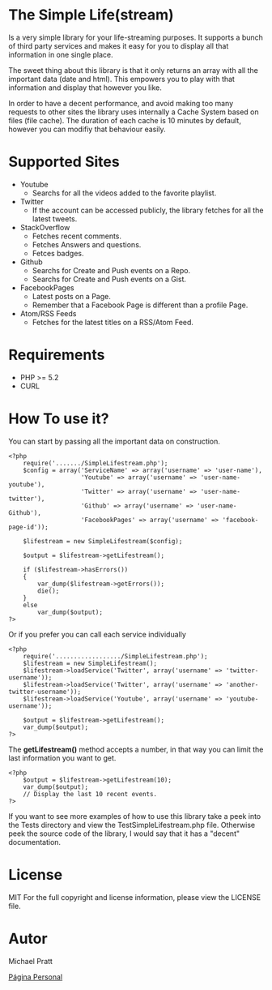 The Simple Life(stream)
=======================
Is a very simple library for your life-streaming purposes. It supports a bunch of third party services
and makes it easy for you to display all that information in one single place.

The sweet thing about this library is that it only returns an array with all the important data (date and html).
This empowers you to play with that information and display that however you like.

In order to have a decent performance, and avoid making too many requests to other sites
the library uses internally a Cache System based on files (file cache). The duration of each cache is 10 minutes by
default, however you can modifiy that behaviour easily.

Supported Sites
=================
- Youtube
    - Searchs for all the videos added to the favorite playlist.
- Twitter
    - If the account can be accessed publicly, the library fetches for all the latest tweets.
- StackOverflow
    - Fetches recent comments.
    - Fetches Answers and questions.
    - Fetces badges.
- Github
    - Searchs for Create and Push events on a Repo.
    - Searchs for Create and Push events on a Gist.
- FacebookPages
    - Latest posts on a Page.
    - Remember that a Facebook Page is different than a profile Page.
- Atom/RSS Feeds
    - Fetches for the latest titles on a RSS/Atom Feed.

Requirements
==============
- PHP >= 5.2
- CURL

How To use it?
==============

You can start by passing all the important data on construction.

    <?php
        require('......./SimpleLifestream.php');
        $config = array('ServiceName' => array('username' => 'user-name'),
                        'Youtube' => array('username' => 'user-name-youtube'),
                        'Twitter' => array('username' => 'user-name-twitter'),
                        'Github' => array('username' => 'user-name-Github'),
                        'FacebookPages' => array('username' => 'facebook-page-id'));

        $lifestream = new SimpleLifestream($config);

        $output = $lifestream->getLifestream();

        if ($lifestream->hasErrors())
        {
            var_dump($lifestream->getErrors());
            die();
        }
        else
            var_dump($output);
    ?>

Or if you prefer you can call each service individually

    <?php
        require('................../SimpleLifestream.php');
        $lifestream = new SimpleLifestream();
        $lifestream->loadService('Twitter', array('username' => 'twitter-username'));
        $lifestream->loadService('Twitter', array('username' => 'another-twitter-username'));
        $lifestream->loadService('Youtube', array('username' => 'youtube-username'));

        $output = $lifestream->getLifestream();
        var_dump($output);
    ?>

The **getLifestream()** method accepts a number, in that way you can limit the last information you want to get.

    <?php
        $output = $lifestream->getLifestream(10);
        var_dump($output);
        // Display the last 10 recent events.
    ?>

If you want to see more examples of how to use this library take a peek into the Tests directory and view the
TestSimpleLifestream.php file. Otherwise peek the source code of the library, I would say that it has a "decent"
documentation.

License
=======
MIT
For the full copyright and license information, please view the LICENSE file.

Autor
=====
Michael Pratt

[Página Personal](http://www.michael-pratt.com)
